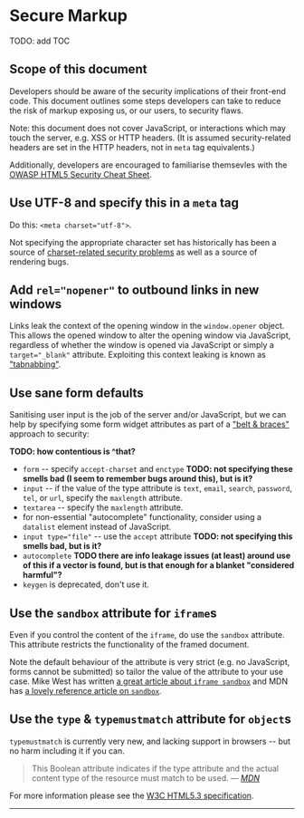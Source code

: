 # Secure Markup

TODO: add TOC

## Scope of this document
Developers should be aware of the security implications of their front-end code. This document outlines some steps developers can take to reduce the risk of markup exposing us, or our users, to security flaws.

Note: this document does not cover JavaScript, or interactions which may touch the server, e.g. XSS or HTTP headers. (It is assumed security-related headers are set in the HTTP headers, not in `meta` tag equivalents.)

Additionally, developers are encouraged to familiarise themsevles with the [OWASP HTML5 Security Cheat Sheet](https://www.owasp.org/index.php/HTML5_Security_Cheat_Sheet).

## Use UTF-8 and specify this in a `meta` tag

Do this: `<meta charset="utf-8">`.

Not specifying the appropriate character set has historically has been a source of [charset-related security problems](https://code.google.com/archive/p/doctype-mirror/wikis/ArticleUtf7.wiki) as well as a source of rendering bugs.

## Add `rel="nopener"` to outbound links in new windows

Links leak the context of the opening window in the `window.opener` object. This allows the opened window to alter the opening window via JavaScript, regardless of whether the window is opened via JavaScript or simply a `target="_blank"` attribute. Exploiting this context leaking is known as ["tabnabbing"](https://mathiasbynens.github.io/rel-noopener/).

## Use sane form defaults

Sanitising user input is the job of the server and/or JavaScript, but we can help by specifying some form widget attributes as part of a ["belt & braces"](https://www.collinsdictionary.com/dictionary/english/belt-and-braces) approach to security:

**TODO: how contentious is ^that?**

- `form` -- specify `accept-charset` and `enctype` **TODO: not specifying these smells bad (I seem to remember bugs around this), but is it?**
- `input` -- if the value of the type attribute is `text`, `email`, `search`, `password`, `tel`, or `url`, specify the `maxlength` attribute.
- `textarea` -- specify the `maxlength` attribute.
- for non-essential "autocomplete" functionality, consider using a `datalist` element instead of JavaScript.
- `input type="file"` -- use the `accept` attribute **TODO: not specifying this smells bad, but is it?**
- `autocomplete` **TODO there are info leakage issues (at least) around use of this if a vector is found, but is that enough for a blanket "considered harmful"?**
- `keygen` is deprecated, don't use it.

## Use the `sandbox` attribute for `iframe`s

Even if you control the content of the `iframe`, do use the `sandbox` attribute. This attribute restricts the functionality of the framed document.

Note the default behaviour of the attribute is very strict (e.g. no JavaScript, forms cannot be submitted) so tailor the value of the attribute to your use case. Mike West has written [a great article about `iframe sandbox`](https://www.html5rocks.com/en/tutorials/security/sandboxed-iframes/) and MDN has [a lovely reference article on `sandbox`](https://developer.mozilla.org/en-US/docs/Web/HTML/Element/iframe#attr-sandbox).

## Use the `type` & `typemustmatch` attribute for `object`s

`typemustmatch` is currently very new, and lacking support in browsers -- but no harm including it if you can.

> This Boolean attribute indicates if the type attribute and the actual content type of the resource must match to be used.
> &mdash; <cite>[MDN](https://developer.mozilla.org/en-US/docs/Web/HTML/Element/object#attr-typemustmatch)</cite>

For more information please see the [W3C HTML5.3 specification](https://www.w3.org/TR/html53/semantics-embedded-content.html).

----

